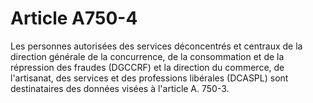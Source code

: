 # Article A750-4

Les personnes autorisées des services déconcentrés et centraux de la direction générale de la concurrence, de la consommation et de la répression des fraudes (DGCCRF) et la direction du commerce, de l'artisanat, des services et des professions libérales (DCASPL) sont destinataires des données visées à l'article A. 750-3.

